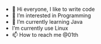 - 👋 Hi everyone, I like to write code
- 👀 I’m interested in Programming
- 🌱 I’m currently learning Java
-    I’m currently use Linux
- 📫 How to reach me @01th 

<!---
01th/01th is a ✨ special ✨ repository because its `README.md` (this file) appears on your GitHub profile.
You can click the Preview link to take a look at your changes.
--->
